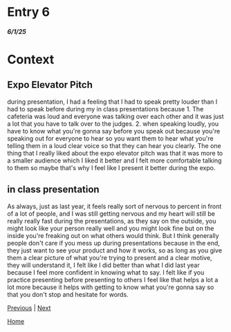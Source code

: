 # Entry 6
##### 6/1/25

# Context
## Expo Elevator Pitch
during presentation, I had a feeling that I had to speak pretty louder than I had to speak before during my in class presentations because 1. The cafeteria was loud and everyone was talking over each other and it was just a lot that you have to talk over to the judges. 2. when speaking loudly, you have to know what you're gonna say before you speak out because you're speaking out for everyone to hear so you want them to hear what you're telling them in a loud clear voice so that they can hear you clearly. The one thing that I really liked about the expo elevator pitch was that it was more to a smaller audience which I liked it better and I felt more comfortable talking to them so maybe that's why I feel like I present it better during the expo.

## in class presentation
As always, just as last year, it feels really sort of nervous to percent in front of a lot of people, and I was still getting nervous and my heart will still be really really fast during the presentations, as they say on the outside, you might look like your person really well and you might look fine but on the inside you're freaking out on what others would think. But I think generally people don't care if you mess up during presentations because in the end, they just want to see your product and how it works, so as long as you give them a clear picture of what you're trying to present and a clear motive, they will understand it, I felt like I did better than what I did last year because I feel more confident in knowing what to say. I felt like if you practice presenting before presenting to others I feel like that helps a lot a lot more because it helps with getting to know what you're gonna say so that you don't stop and hesitate for words.

[Previous](entry05.md) | [Next](entry07.md)

[Home](../README.md)
